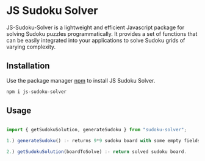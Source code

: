 # JS Sudoku Solver

JS-Sudoku-Solver is a lightweight and efficient Javascript package for solving Sudoku puzzles programmatically. It provides a set of functions that can be easily integrated into your applications to solve Sudoku grids of varying complexity.

## Installation

Use the package manager [npm](https://www.npmjs.com/package/js-sudoku-solver) to install JS Sudoku Solver.

```bash
npm i js-sudoku-solver
```

## Usage

```javascript

import { getSudokuSolution, generateSudoku } from "sudoku-solver";

1.) generateSudoku() :- returns 9*9 sudoku board with some empty fields to solve.

2.) getSudokuSolution(boardToSolve) :- return solved sudoku board. 

```
